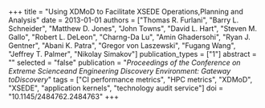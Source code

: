 +++
title = "Using XDMoD to Facilitate XSEDE Operations,Planning and Analysis"
date = 2013-01-01
authors = ["Thomas R. Furlani", "Barry L. Schneider", "Matthew D. Jones", "John Towns", "David L. Hart", "Steven M. Gallo", "Robert L. DeLeon", "Charng-Da Lu", "Amin Ghadersohi", "Ryan J. Gentner", "Abani K. Patra", "Gregor von Laszewski", "Fugang Wang", "Jeffrey T. Palmer", "Nikolay Simakov"]
publication_types = ["1"]
abstract = ""
selected = "false"
publication = "*Proceedings of the Conference on Extreme Scienceand Engineering Discovery Environment: Gateway toDiscovery*"
tags = ["CI performance metrics", "HPC metrics", "XDMoD", "XSEDE", "application kernels", "technology audit service"]
doi = "10.1145/2484762.2484763"
+++

